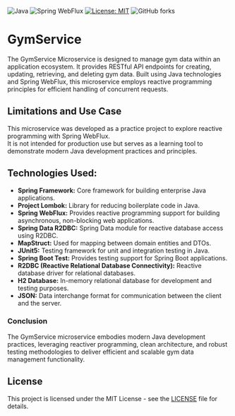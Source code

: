 ![Java](https://img.shields.io/badge/Java-17-brightgreen)
![Spring WebFlux](https://img.shields.io/badge/Spring%20WebFlux-Reactive-blue)
[![License: MIT](https://img.shields.io/badge/License-MIT-green.svg)](https://opensource.org/licenses/MIT)
![GitHub forks](https://img.shields.io/github/forks/MiroslavKolosnjaji/GymService)
# GymService
The GymService Microservice is designed to manage gym data within an application ecosystem. It provides
RESTful API endpoints for creating, updating, retrieving, and deleting gym data. Built using Java technologies
and Spring WebFlux, this microservice employs reactive programming principles for efficient handling of concurrent requests.

## Limitations and Use Case
This microservice was developed as a practice project to explore reactive programming with Spring WebFlux.  
It is not intended for production use but serves as a learning tool to demonstrate modern Java development practices and principles.

## Technologies Used:
- __Spring Framework:__ Core framework for building enterprise Java applications.
- __Project Lombok:__ Library for reducing boilerplate code in Java.
- __Spring WebFlux:__ Provides reactive programming support for building asynchronous, non-blocking web applications.
- __Spring Data R2DBC:__ Spring Data module for reactive database access using R2DBC.
- __MapStruct:__ Used for mapping between domain entities and DTOs.
- __JUnit5:__ Testing framework for unit and integration testing in Java.
- __Spring Boot Test:__ Provides testing support for Spring Boot applications.
- __R2DBC (Reactive Relational Database Connectivity):__ Reactive database driver for relational databases.
- __H2 Database:__ In-memory relational database for development and testing purposes.
- __JSON:__ Data interchange format for communication between the client and the server.

### Conclusion
The GymService microservice embodies modern Java development practices, leveraging reactiver programming, clean architecture,
and robust testing methodologies to deliver efficient and scalable gym data management functionality.

## License
This project is licensed under the MIT License - see the [LICENSE](LICENSE) file for details.
